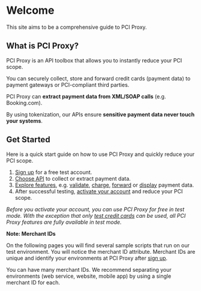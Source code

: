 # Welcome 

This site aims to be a comprehensive guide to PCI Proxy. 

## What is PCI Proxy?

PCI Proxy is an API toolbox that allows you to instantly reduce your PCI scope.

You can securely collect, store and forward credit cards (payment data) to payment gateways or PCI-compliant third parties.

PCI Proxy can **extract payment data from XML/SOAP calls** (e.g. Booking.com). 

By using tokenization, our APIs ensure **sensitive payment data never touch your systems**.

## Get Started

Here is a quick start guide on how to use PCI Proxy and quickly reduce your PCI scope.

 1. [Sign up](http://www.pci-proxy.com/) for a free test account.
 2. [Choose API](collect_payment_data.html) to collect or extract payment data.
 3. [Explore features](features.html), e.g. [validate](validate.html), [charge](charge.html), [forward](forward.html) or [display](retrieve.html) payment data.
 3. After successful testing, [activate your account](activate) and reduce your PCI scope.

*Before you activate your account, you can use PCI Proxy for free in test mode. With the exception that only [test credit cards](https://www.datatrans.ch/showcase/test-cc-numbers) can be used, all PCI Proxy features are fully available in test mode.*

**Note: Merchant IDs**

On the following pages you will find several sample scripts that run on our test environment. You will notice the merchant ID attribute. Merchant IDs are unique and identify your environments at PCI Proxy after [sign up](http://www.pci-proxy.com/).

You can have many merchant IDs. We recommend separating your environments (web service, website, mobile app) by using a single merchant ID for each.